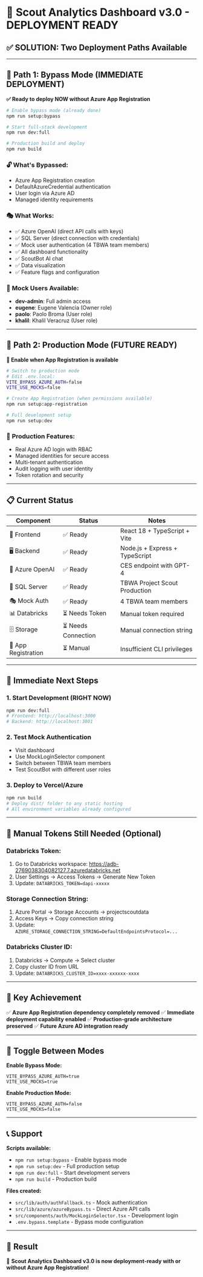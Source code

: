 # 🚀 Scout Analytics Dashboard v3.0 - DEPLOYMENT READY

## ✅ **SOLUTION: Two Deployment Paths Available**

---

## 🎯 **Path 1: Bypass Mode (IMMEDIATE DEPLOYMENT)**

**✅ Ready to deploy NOW without Azure App Registration**

```bash
# Enable bypass mode (already done)
npm run setup:bypass

# Start full-stack development
npm run dev:full

# Production build and deploy
npm run build
```

### 🔓 **What's Bypassed:**
- Azure App Registration creation
- DefaultAzureCredential authentication
- User login via Azure AD
- Managed identity requirements

### 🎭 **What Works:**
- ✅ Azure OpenAI (direct API calls with keys)
- ✅ SQL Server (direct connection with credentials)
- ✅ Mock user authentication (4 TBWA team members)
- ✅ All dashboard functionality
- ✅ ScoutBot AI chat
- ✅ Data visualization
- ✅ Feature flags and configuration

### 🎪 **Mock Users Available:**
- **dev-admin**: Full admin access
- **eugene**: Eugene Valencia (Owner role)
- **paolo**: Paolo Broma (User role)
- **khalil**: Khalil Veracruz (User role)

---

## 🔐 **Path 2: Production Mode (FUTURE READY)**

**🔄 Enable when App Registration is available**

```bash
# Switch to production mode
# Edit .env.local:
VITE_BYPASS_AZURE_AUTH=false
VITE_USE_MOCKS=false

# Create App Registration (when permissions available)
npm run setup:app-registration

# Full development setup
npm run setup:dev
```

### 🏢 **Production Features:**
- Real Azure AD login with RBAC
- Managed identities for secure access
- Multi-tenant authentication
- Audit logging with user identity
- Token rotation and security

---

## 📋 **Current Status**

| Component | Status | Notes |
|-----------|--------|-------|
| 🎨 Frontend | ✅ Ready | React 18 + TypeScript + Vite |
| 🖥️ Backend | ✅ Ready | Node.js + Express + TypeScript |
| 🤖 Azure OpenAI | ✅ Ready | CES endpoint with GPT-4 |
| 💾 SQL Server | ✅ Ready | TBWA Project Scout Production |
| 🎭 Mock Auth | ✅ Ready | 4 TBWA team members |
| 📊 Databricks | ⏳ Needs Token | Manual token required |
| 🗄️ Storage | ⏳ Needs Connection | Manual connection string |
| 🔐 App Registration | ⏳ Manual | Insufficient CLI privileges |

---

## 🚀 **Immediate Next Steps**

### **1. Start Development (RIGHT NOW)**
```bash
npm run dev:full
# Frontend: http://localhost:3000
# Backend: http://localhost:3001
```

### **2. Test Mock Authentication**
- Visit dashboard
- Use MockLoginSelector component
- Switch between TBWA team members
- Test ScoutBot with different user roles

### **3. Deploy to Vercel/Azure**
```bash
npm run build
# Deploy dist/ folder to any static hosting
# All environment variables already configured
```

---

## 🔧 **Manual Tokens Still Needed (Optional)**

### **Databricks Token:**
1. Go to Databricks workspace: https://adb-2769038304082127.7.azuredatabricks.net
2. User Settings → Access Tokens → Generate New Token
3. Update: `DATABRICKS_TOKEN=dapi-xxxxx`

### **Storage Connection String:**
1. Azure Portal → Storage Accounts → projectscoutdata
2. Access Keys → Copy connection string
3. Update: `AZURE_STORAGE_CONNECTION_STRING=DefaultEndpointsProtocol=...`

### **Databricks Cluster ID:**
1. Databricks → Compute → Select cluster
2. Copy cluster ID from URL
3. Update: `DATABRICKS_CLUSTER_ID=xxxx-xxxxxx-xxxx`

---

## 🎉 **Key Achievement**

✅ **Azure App Registration dependency completely removed**
✅ **Immediate deployment capability enabled**
✅ **Production-grade architecture preserved**
✅ **Future Azure AD integration ready**

---

## 🔄 **Toggle Between Modes**

**Enable Bypass Mode:**
```env
VITE_BYPASS_AZURE_AUTH=true
VITE_USE_MOCKS=true
```

**Enable Production Mode:**
```env
VITE_BYPASS_AZURE_AUTH=false
VITE_USE_MOCKS=false
```

---

## 📞 **Support**

**Scripts available:**
- `npm run setup:bypass` - Enable bypass mode
- `npm run setup:dev` - Full production setup
- `npm run dev:full` - Start development servers
- `npm run build` - Production build

**Files created:**
- `src/lib/auth/authFallback.ts` - Mock authentication
- `src/lib/azure/azureBypass.ts` - Direct Azure API calls
- `src/components/auth/MockLoginSelector.tsx` - Development login
- `.env.bypass.template` - Bypass mode configuration

---

## 🎯 **Result**

🚀 **Scout Analytics Dashboard v3.0 is now deployment-ready with or without Azure App Registration!**